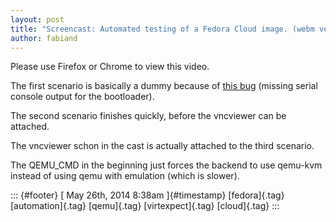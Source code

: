 ```yaml
---
layout: post
title: "Screencast: Automated testing of a Fedora Cloud image. (webm version)"
author: fabiand
---
```




Please use Firefox or Chrome to view this video.

The first scenario is basically a dummy because of [this
bug](https://fedorahosted.org/cloud/ticket/60) (missing serial console
output for the bootloader).

The second scenario finishes quickly, before the vncviewer can be
attached.

The vncviewer schon in the cast is actually attached to the third
scenario.

The QEMU\_CMD in the beginning just forces the backend to use qemu-kvm
instead of using qemu with emulation (which is slower).

::: {#footer}
[ May 26th, 2014 8:38am ]{#timestamp} [fedora]{.tag} [automation]{.tag}
[qemu]{.tag} [virtexpect]{.tag} [cloud]{.tag}
:::
